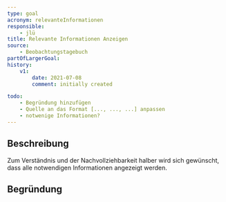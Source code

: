 ```yaml
---
type: goal
acronym: relevanteInformationen
responsible:
    - jlü
title: Relevante Informationen Anzeigen
source:
    - Beobachtungstagebuch
partOfLargerGoal: 
history:
    v1:
        date: 2021-07-08
        comment: initially created

todo: 
    - Begründung hinzufügen
    - Quelle an das Format [..., ..., ...] anpassen 
    - notwenige Informationen?
---
```


## Beschreibung

Zum Verständnis und der Nachvollziehbarkeit halber wird sich gewünscht, dass alle notwendigen Informationen angezeigt werden.

## Begründung



